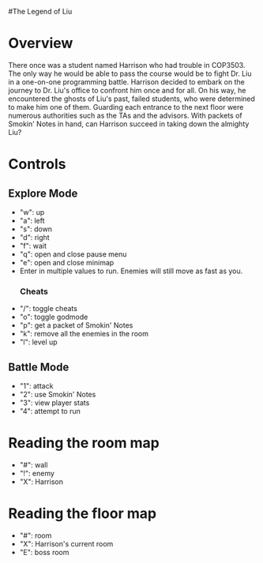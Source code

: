 #The Legend of Liu

<h1> Overview </h1>
<p>
There once was a student named Harrison who had trouble in COP3503. The only way he would be able to pass the course would be to fight Dr. Liu in a one-on-one programming battle. Harrison decided to embark on the journey to Dr. Liu's office to confront him once and for all. On his way, he encountered the ghosts of Liu's past, failed students, who were determined to make him one of them. Guarding each entrance to the next floor were numerous authorities such as the TAs and the advisors. With packets of Smokin' Notes in hand, can Harrison succeed in taking down the almighty Liu?
</p>
<h1>Controls</h1>
<h2>Explore Mode</h2>
<ul>
<li>"w": up</li>
<li>"a": left</li>
<li>"s": down</li>
<li>"d": right</li>
<li>"f": wait</li>
<li>"q": open and close pause menu</li>
<li>"e": open and close minimap</li>
<li>Enter in multiple values to run. Enemies will still move as fast as you.</li>
<h3>Cheats</h3>
<li>"/": toggle cheats</li>
<li>"o": toggle godmode</li>
<li>"p": get a packet of Smokin' Notes</li>
<li>"k": remove all the enemies in the room</li>
<li>"l": level up</li>
</ul>
<h2>Battle Mode</h2>
<ul>
<li>"1": attack</li>
<li>"2": use Smokin' Notes</li>
<li>"3": view player stats</li>
<li>"4": attempt to run</li>
</ul>
<h1>Reading the room map</h1>
<ul>
<li>"#": wall</li>
<li>"!": enemy</li>
<li>"X": Harrison</li>
</ul>
<h1>Reading the floor map</h1>
<ul>
<li>"#": room</li>
<li>"X": Harrison's current room</li>
<li>"E": boss room</li>
</ul>

